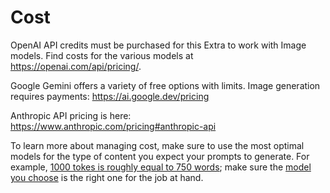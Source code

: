 # Cost

OpenAI API credits must be purchased for this Extra to work with Image models. Find costs for the various models at https://openai.com/api/pricing/.

Google Gemini offers a variety of free options with limits. Image generation requires payments: https://ai.google.dev/pricing

Anthropic API pricing is here: https://www.anthropic.com/pricing#anthropic-api

To learn more about managing cost, make sure to use the most optimal models for the type of content you expect your prompts to generate. For example, [1000 tokes is roughly equal to 750 words](https://platform.openai.com/docs/guides/production-best-practices#text-generation); make sure the [model you choose](https://platform.openai.com/docs/guides/model-selection) is the right one for the job at hand.
